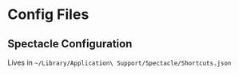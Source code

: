 # Config Files

## Spectacle Configuration

Lives in `~/Library/Application\ Support/Spectacle/Shortcuts.json`

